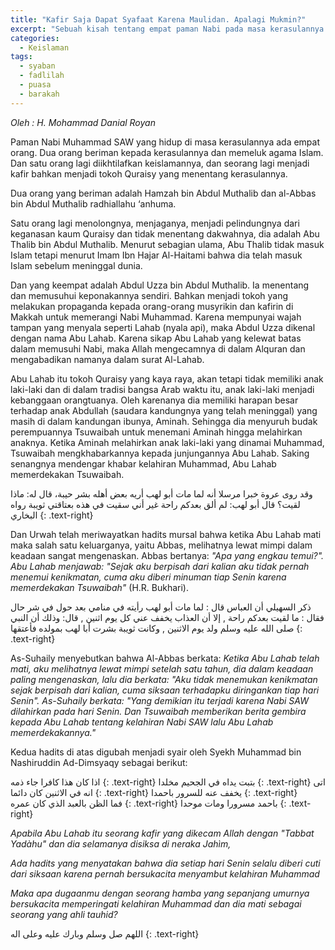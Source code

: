 ```yaml
---
title: "Kafir Saja Dapat Syafaat Karena Maulidan. Apalagi Mukmin?"
excerpt: "Sebuah kisah tentang empat paman Nabi pada masa kerasulannya."
categories:
  - Keislaman
tags:
  - syaban
  - fadlilah
  - puasa
  - barakah
---
```


_Oleh : H. Mohammad Danial Royan_

Paman Nabi Muhammad SAW yang hidup di masa kerasulannya ada empat orang. Dua orang beriman kepada kerasulannya dan memeluk agama Islam. Dan satu orang lagi diikhtilafkan keislamannya, dan seorang lagi menjadi kafir bahkan menjadi tokoh Quraisy yang menentang kerasulannya.

Dua orang yang beriman adalah Hamzah bin Abdul Muthalib dan al-Abbas bin Abdul Muthalib radhiallahu ‘anhuma. 

Satu orang lagi menolongnya, menjaganya, menjadi pelindungnya dari keganasan kaum Quraisy dan tidak menentang dakwahnya, dia adalah Abu Thalib bin Abdul Muthalib. Menurut sebagian ulama, Abu Thalib tidak masuk Islam tetapi menurut Imam Ibn Hajar Al-Haitami bahwa dia telah masuk Islam sebelum meninggal dunia. 

Dan yang keempat adalah Abdul Uzza bin Abdul Muthalib. Ia menentang dan memusuhui keponakannya sendiri. Bahkan menjadi tokoh yang melakukan propaganda kepada orang-orang musyrikin dan kafirin di Makkah untuk memerangi Nabi Muhammad. Karena mempunyai wajah tampan yang menyala seperti Lahab (nyala api), maka Abdul Uzza dikenal dengan nama Abu Lahab. Karena sikap Abu Lahab yang kelewat batas dalam memusuhi Nabi, maka Allah mengecamnya di dalam Alquran dan mengabadikan namanya dalam surat Al-Lahab.

Abu Lahab itu tokoh Quraisy yang kaya raya, akan tetapi tidak memiliki anak laki-laki dan di dalam tradisi bangsa Arab waktu itu, anak laki-laki menjadi kebanggaan orangtuanya. Oleh karenanya dia memiliki harapan besar terhadap anak Abdullah (saudara kandungnya yang telah meninggal) yang masih di dalam kandungan ibunya, Aminah. Sehingga dia menyuruh budak perempuannya Tsuwaibah untuk menemani Aminah hingga melahirkan anaknya. Ketika Aminah melahirkan anak laki-laki yang dinamai Muhammad, Tsuwaibah mengkhabarkannya kepada junjungannya Abu Lahab. Saking senangnya mendengar khabar kelahiran Muhammad, Abu Lahab memerdekakan Tsuwaibah.

وقد روى عروة خبرا مرسلا أنه لما مات أبو لهب أريه بعض أهله بشر حيبة، قال له: ماذا لقيت؟ قال أبو لهب: لم ألق بعدكم راحة غير أني سقيت في هذه بعتاقتي ثويبة رواه البخاري
{: .text-right}

Dan Urwah telah meriwayatkan hadits mursal bahwa ketika Abu Lahab mati maka salah satu keluarganya, yaitu Abbas, melihatnya lewat mimpi dalam keadaan sangat mengenaskan. Abbas bertanya: _"Apa yang engkau temui?". Abu Lahab menjawab: "Sejak aku berpisah dari kalian aku tidak pernah menemui kenikmatan, cuma aku diberi minuman tiap Senin karena memerdekakan Tsuwaibah"_ (H.R. Bukhari).

ذكر السهيلي أن العباس قال : لما مات أبو لهب رأيته في منامي بعد حول في شر حال فقال : ما لقيت بعدكم راحة , إلا أن العذاب يخفف عني كل يوم اثنين , قال: وذلك أن النبي صلى الله عليه وسلم ولد يوم الاثنين , وكانت ثويبة بشرت أبا لهب بمولده فأعتقها 
{: .text-right}

As-Suhaily menyebutkan bahwa Al-Abbas berkata: _Ketika Abu Lahab telah mati, aku melihatnya lewat mimpi setelah satu tahun, dia dalam keadaan paling mengenaskan, lalu dia berkata: "Aku tidak menemukan kenikmatan sejak berpisah dari kalian, cuma siksaan terhadapku diringankan tiap hari Senin". As-Suhaily berkata: "Yang demikian  itu terjadi karena Nabi SAW dilahirkan pada hari Senin. Dan Tsuwaibah memberikan berita gembira kepada Abu Lahab tentang kelahiran Nabi SAW lalu Abu Lahab memerdekakannya."_

Kedua hadits di atas digubah menjadi syair oleh Syekh Muhammad bin Nashiruddin Ad-Dimsyaqy sebagai berikut:

اذا كان هذا كافرا جاء ذمه 
{: .text-right}
            بتبت يداه في الجحيم مخلدا
{: .text-right}
اتى انه في الاثنين كان دائما 
{: .text-right}
            يخفف عنه للسرور باحمدا
{: .text-right}            
فما الظن بالعبد الذي كان عمره 
{: .text-right}
            باحمد مسرورا ومات موحدا
{: .text-right}

_Apabila Abu Lahab itu seorang kafir yang dikecam Allah dengan "Tabbat Yadàhu" dan dia selamanya disiksa di neraka Jahìm,_

_Ada hadits yang menyatakan bahwa dia setiap hari Senin selalu diberi cuti dari siksaan karena pernah bersukacita menyambut kelahiran Muhammad_

_Maka apa dugaanmu dengan seorang hamba yang sepanjang umurnya bersukacita memperingati kelahiran Muhammad dan dia mati sebagai seorang yang ahli tauhid?_

اللهم صل وسلم وبارك عليه وعلى اله
{: .text-right}
